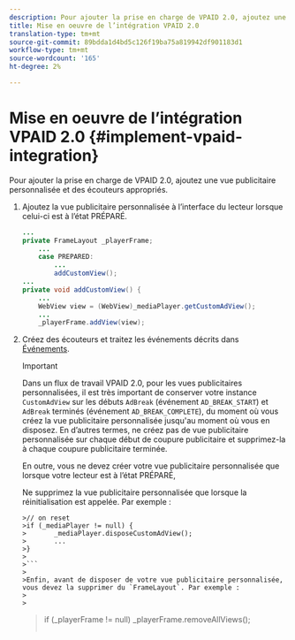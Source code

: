 ```yaml
---
description: Pour ajouter la prise en charge de VPAID 2.0, ajoutez une vue publicitaire personnalisée et des écouteurs appropriés.
title: Mise en oeuvre de l’intégration VPAID 2.0
translation-type: tm+mt
source-git-commit: 89bdda1d4bd5c126f19ba75a819942df901183d1
workflow-type: tm+mt
source-wordcount: '165'
ht-degree: 2%

---
```



# Mise en oeuvre de l’intégration VPAID 2.0 {#implement-vpaid-integration}

Pour ajouter la prise en charge de VPAID 2.0, ajoutez une vue publicitaire personnalisée et des écouteurs appropriés.

1. Ajoutez la vue publicitaire personnalisée à l’interface du lecteur lorsque celui-ci est à l’état PRÉPARÉ.

   ```java
   ... 
   private FrameLayout _playerFrame; 
       ... 
       case PREPARED: 
           ... 
           addCustomView(); 
   ... 
   private void addCustomView() { 
       ... 
       WebView view = (WebView)_mediaPlayer.getCustomAdView(); 
       ... 
       _playerFrame.addView(view);
   ```

1. Créez des écouteurs et traitez les événements décrits dans [Événements](../../../../tvsdk-3x-android-prog/android-3x-events-notifications/events-summary/android-3x-events-summary.md).

   >[!IMPORTANT]
   >
   >Dans un flux de travail VPAID 2.0, pour les vues publicitaires personnalisées, il est très important de conserver votre instance `CustomAdView` sur les débuts `AdBreak` (événement `AD_BREAK_START`) et `AdBreak` terminés (événement `AD_BREAK_COMPLETE`), du moment où vous créez la vue publicitaire personnalisée jusqu&#39;au moment où vous en disposez. En d’autres termes, ne créez pas de vue publicitaire personnalisée sur chaque début de coupure publicitaire et supprimez-la à chaque coupure publicitaire terminée.
   >
   >
   >En outre, vous ne devez créer votre vue publicitaire personnalisée que lorsque votre lecteur est à l’état PRÉPARÉ,
   >
   >
   >Ne supprimez la vue publicitaire personnalisée que lorsque la réinitialisation est appelée. Par exemple :
   >
   >
   ```
   >// on reset 
   >if (_mediaPlayer != null) { 
   >       _mediaPlayer.disposeCustomAdView(); 
   >       ... 
   >} 
   >
   >```
   >
   >Enfin, avant de disposer de votre vue publicitaire personnalisée, vous devez la supprimer du `FrameLayout`. Par exemple :
   >
   >
   ```
   >if (_playerFrame != null) 
   >       _playerFrame.removeAllViews(); 
   >```
